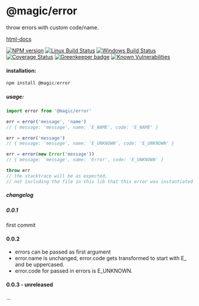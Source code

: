 # @magic/error

throw errors with custom code/name.

[html-docs](https://magic.github.io/error)

[![NPM version][npm-image]][npm-url]
[![Linux Build Status][travis-image]][travis-url]
[![Windows Build Status][appveyor-image]][appveyor-url]
[![Coverage Status][coveralls-image]][coveralls-url]
[![Greenkeeper badge][greenkeeper-image]][greenkeeper-url]
[![Known Vulnerabilities][snyk-image]][snyk-url]

[npm-image]: https://img.shields.io/npm/v/@magic/error.svg
[npm-url]: https://www.npmjs.com/package/@magic/error
[travis-image]: https://img.shields.io/travis/com/magic/error/master
[travis-url]: https://travis-ci.com/magic/error
[appveyor-image]: https://img.shields.io/appveyor/ci/magic/error/master.svg
[appveyor-url]: https://ci.appveyor.com/project/magic/error/branch/master
[coveralls-image]: https://coveralls.io/repos/github/magic/error/badge.svg
[coveralls-url]: https://coveralls.io/github/magic/error
[greenkeeper-image]: https://badges.greenkeeper.io/magic/error.svg
[greenkeeper-url]: https://badges.greenkeeper.io/magic/error.svg
[snyk-image]: https://snyk.io/test/github/magic/error/badge.svg
[snyk-url]: https://snyk.io/test/github/magic/error

#### installation:
```javascript
npm install @magic/error
```

##### usage:
```javascript
import error from '@magic/error'

err = error('message', 'name')
// { message: 'message', name: 'E_NAME', code: 'E_NAME' }

err = error('message')
// { message: 'message', name: 'E_UNKNOWN', code: 'E_UNKNOWN' }

err = error(new Error('message'))
// { message: 'message', name: 'Error', code: 'E_UNKNOWN' }

throw err
// the stacktrace will be as expected,
// not including the file in this lib that this error was instantiated in.
```

##### changelog

##### 0.0.1
first commit

#### 0.0.2
* errors can be passed as first argument
* error.name is unchanged, error.code gets transformed to start with E_ and be uppercased.
* error.code for passed in errors is E_UNKNOWN.

#### 0.0.3 - unreleased
...
